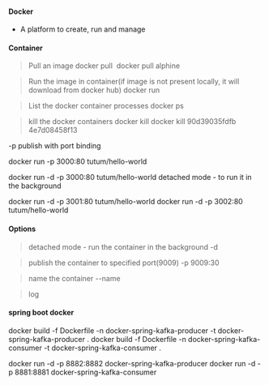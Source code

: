#### Docker
- A platform to create, run and manage 

#### Container

> Pull an image
docker pull <image>
docker pull alphine

> Run the image in container(if image is not present locally, it will download from docker hub)
docker run <image>

> List the docker container processes
docker ps

> 

> kill the docker containers
docker kill <container-id>
docker kill 90d39035fdfb 4e7d08458f13

-p publish with port binding

docker run -p 3000:80 tutum/hello-world

docker run -d -p 3000:80 tutum/hello-world
detached mode - to run it in the background

docker run -d -p 3001:80 tutum/hello-world
docker run -d -p 3002:80 tutum/hello-world
 
 
#### Options
> detached mode - run the container in the background
-d 

> publish the container to specified port(9009)
-p 9009:30
 
> name the container
--name <container-name>

> log 


#### spring  boot docker

docker build -f Dockerfile -n docker-spring-kafka-producer -t docker-spring-kafka-producer .
docker build -f Dockerfile -n docker-spring-kafka-consumer -t docker-spring-kafka-consumer .

docker run -d -p 8882:8882 docker-spring-kafka-producer
docker run -d -p 8881:8881 docker-spring-kafka-consumer


